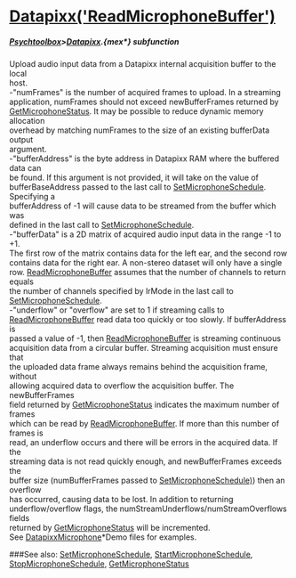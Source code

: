 # [Datapixx('ReadMicrophoneBuffer')](Datapixx-ReadMicrophoneBuffer) 
##### [Psychtoolbox](Psychtoolbox)>[Datapixx](Datapixx).{mex*} subfunction


Upload audio input data from a Datapixx internal acquisition buffer to the local  
host.  
-"numFrames" is the number of acquired frames to upload. In a streaming  
application, numFrames should not exceed newBufferFrames returned by  
[GetMicrophoneStatus](GetMicrophoneStatus). It may be possible to reduce dynamic memory allocation  
overhead by matching numFrames to the size of an existing bufferData output  
argument.  
-"bufferAddress" is the byte address in Datapixx RAM where the buffered data can  
be found. If this argument is not provided, it will take on the value of  
bufferBaseAddress passed to the last call to [SetMicrophoneSchedule](SetMicrophoneSchedule). Specifying a  
bufferAddress of -1 will cause data to be streamed from the buffer which was  
defined in the last call to [SetMicrophoneSchedule](SetMicrophoneSchedule).  
-"bufferData" is a 2D matrix of acquired audio input data in the range -1 to +1.  
The first row of the matrix contains data for the left ear, and the second row  
contains data for the right ear. A non-stereo dataset will only have a single  
row. [ReadMicrophoneBuffer](ReadMicrophoneBuffer) assumes that the number of channels to return equals  
the number of channels specified by lrMode in the last call to  
[SetMicrophoneSchedule](SetMicrophoneSchedule).  
-"underflow" or "overflow" are set to 1 if streaming calls to  
[ReadMicrophoneBuffer](ReadMicrophoneBuffer) read data too quickly or too slowly. If bufferAddress is  
passed a value of -1, then [ReadMicrophoneBuffer](ReadMicrophoneBuffer) is streaming continuous  
acquisition data from a circular buffer. Streaming acquisition must ensure that  
the uploaded data frame always remains behind the acquisition frame, without  
allowing acquired data to overflow the acquisition buffer. The newBufferFrames  
field returned by [GetMicrophoneStatus](GetMicrophoneStatus) indicates the maximum number of frames  
which can be read by [ReadMicrophoneBuffer](ReadMicrophoneBuffer). If more than this number of frames is  
read, an underflow occurs and there will be errors in the acquired data. If the  
streaming data is not read quickly enough, and newBufferFrames exceeds the  
buffer size (numBufferFrames passed to [SetMicrophoneSchedule)](SetMicrophoneSchedule)) then an overflow  
has occurred, causing data to be lost. In addition to returning  
underflow/overflow flags, the numStreamUnderflows/numStreamOverflows fields  
returned by [GetMicrophoneStatus](GetMicrophoneStatus) will be incremented.  
See [DatapixxMicrophone](DatapixxMicrophone)\*Demo files for examples.  
  


###See also:
[SetMicrophoneSchedule](Datapixx-SetMicrophoneSchedule), [StartMicrophoneSchedule](Datapixx-StartMicrophoneSchedule), [StopMicrophoneSchedule](Datapixx-StopMicrophoneSchedule), [GetMicrophoneStatus](Datapixx-GetMicrophoneStatus)
